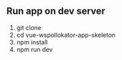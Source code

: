 ## Run app on dev server

1. git clone
2. cd vue-wspollokator-app-skeleton
3. npm install
4. npm run dev
